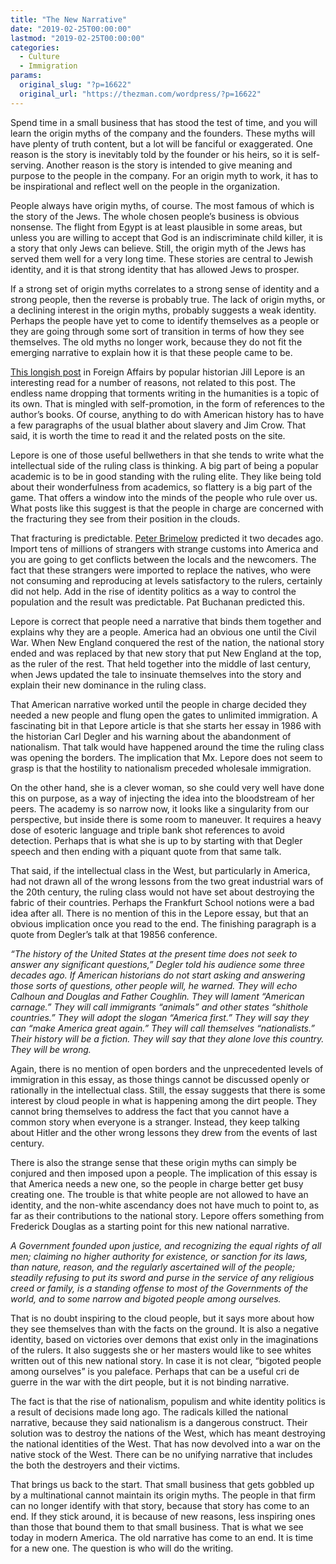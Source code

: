 ```yaml
---
title: "The New Narrative"
date: "2019-02-25T00:00:00"
lastmod: "2019-02-25T00:00:00"
categories:
  - Culture
  - Immigration
params:
  original_slug: "?p=16622"
  original_url: "https://thezman.com/wordpress/?p=16622"
---
```


Spend time in a small business that has stood the test of time, and you
will learn the origin myths of the company and the founders. These myths
will have plenty of truth content, but a lot will be fanciful or
exaggerated. One reason is the story is inevitably told by the founder
or his heirs, so it is self-serving. Another reason is the story is
intended to give meaning and purpose to the people in the company. For
an origin myth to work, it has to be inspirational and reflect well on
the people in the organization.

People always have origin myths, of course. The most famous of which is
the story of the Jews. The whole chosen people’s business is obvious
nonsense. The flight from Egypt is at least plausible in some areas, but
unless you are willing to accept that God is an indiscriminate child
killer, it is a story that only Jews can believe. Still, the origin myth
of the Jews has served them well for a very long time. These stories are
central to Jewish identity, and it is that strong identity that has
allowed Jews to prosper.

If a strong set of origin myths correlates to a strong sense of identity
and a strong people, then the reverse is probably true. The lack of
origin myths, or a declining interest in the origin myths, probably
suggests a weak identity. Perhaps the people have yet to come to
identify themselves as a people or they are going through some sort of
transition in terms of how they see themselves. The old myths no longer
work, because they do not fit the emerging narrative to explain how it
is that these people came to be.

[This longish
post](https://www.foreignaffairs.com/articles/united-states/2019-02-05/new-americanism-nationalism-jill-lepore)
in Foreign Affairs by popular historian Jill Lepore is an interesting
read for a number of reasons, not related to this post. The endless name
dropping that torments writing in the humanities is a topic of its own.
That is mingled with self-promotion, in the form of references to the
author’s books. Of course, anything to do with American history has to
have a few paragraphs of the usual blather about slavery and Jim Crow.
That said, it is worth the time to read it and the related posts on the
site.

Lepore is one of those useful bellwethers in that she tends to write
what the intellectual side of the ruling class is thinking. A big part
of being a popular academic is to be in good standing with the ruling
elite. They like being told about their wonderfulness from academics, so
flattery is a big part of the game. That offers a window into the minds
of the people who rule over us. What posts like this suggest is that the
people in charge are concerned with the fracturing they see from their
position in the clouds.

That fracturing is predictable. [Peter
Brimelow](https://www.amazon.com/Alien-Nation-Americas-Immigration-Disaster/dp/0060976918)
predicted it two decades ago. Import tens of millions of strangers with
strange customs into America and you are going to get conflicts between
the locals and the newcomers. The fact that these strangers were
imported to replace the natives, who were not consuming and reproducing
at levels satisfactory to the rulers, certainly did not help. Add in the
rise of identity politics as a way to control the population and the
result was predictable. Pat Buchanan predicted this.

Lepore is correct that people need a narrative that binds them together
and explains why they are a people. America had an obvious one until the
Civil War. When New England conquered the rest of the nation, the
national story ended and was replaced by that new story that put New
England at the top, as the ruler of the rest. That held together into
the middle of last century, when Jews updated the tale to insinuate
themselves into the story and explain their new dominance in the ruling
class.

That American narrative worked until the people in charge decided they
needed a new people and flung open the gates to unlimited immigration. A
fascinating bit in that Lepore article is that she starts her essay in
1986 with the historian Carl Degler and his warning about the
abandonment of nationalism. That talk would have happened around the
time the ruling class was opening the borders. The implication that Mx.
Lepore does not seem to grasp is that the hostility to nationalism
preceded wholesale immigration.

On the other hand, she is a clever woman, so she could very well have
done this on purpose, as a way of injecting the idea into the
bloodstream of her peers. The academy is so narrow now, it looks like a
singularity from our perspective, but inside there is some room to
maneuver. It requires a heavy dose of esoteric language and triple bank
shot references to avoid detection. Perhaps that is what she is up to by
starting with that Degler speech and then ending with a piquant quote
from that same talk.

That said, if the intellectual class in the West, but particularly in
America, had not drawn all of the wrong lessons from the two great
industrial wars of the 20th century, the ruling class would not have set
about destroying the fabric of their countries. Perhaps the Frankfurt
School notions were a bad idea after all. There is no mention of this in
the Lepore essay, but that an obvious implication once you read to the
end. The finishing paragraph is a quote from Degler’s talk at that 19856
conference.

*“The history of the United States at the present time does not seek to
answer any significant questions,” Degler told his audience some three
decades ago. If American historians do not start asking and answering
those sorts of questions, other people will, he warned. They will echo
Calhoun and Douglas and Father Coughlin. They will lament “American
carnage.” They will call immigrants “animals” and other states “shithole
countries.” They will adopt the slogan “America first.” They will say
they can “make America great again.” They will call themselves
“nationalists.” Their history will be a fiction. They will say that they
alone love this country. They will be wrong.*

Again, there is no mention of open borders and the unprecedented levels
of immigration in this essay, as those things cannot be discussed openly
or rationally in the intellectual class. Still, the essay suggests that
there is some interest by cloud people in what is happening among the
dirt people. They cannot bring themselves to address the fact that you
cannot have a common story when everyone is a stranger. Instead, they
keep talking about Hitler and the other wrong lessons they drew from the
events of last century.

There is also the strange sense that these origin myths can simply be
conjured and then imposed upon a people. The implication of this essay
is that America needs a new one, so the people in charge better get busy
creating one. The trouble is that white people are not allowed to have
an identity, and the non-white ascendancy does not have much to point
to, as far as their contributions to the national story. Lepore offers
something from Frederick Douglas as a starting point for this new
national narrative.

*A Government founded upon justice, and recognizing the equal rights of
all men; claiming no higher authority for existence, or sanction for its
laws, than nature, reason, and the regularly ascertained will of the
people; steadily refusing to put its sword and purse in the service of
any religious creed or family, is a standing offense to most of the
Governments of the world, and to some narrow and bigoted people among
ourselves.*

That is no doubt inspiring to the cloud people, but it says more about
how they see themselves than with the facts on the ground. It is also a
negative identity, based on victories over demons that exist only in the
imaginations of the rulers. It also suggests she or her masters would
like to see whites written out of this new national story. In case it is
not clear, “bigoted people among ourselves” is you paleface. Perhaps
that can be a useful cri de guerre in the war with the dirt people, but
it is not binding narrative.

The fact is that the rise of nationalism, populism and white identity
politics is a result of decisions made long ago. The radicals killed the
national narrative, because they said nationalism is a dangerous
construct. Their solution was to destroy the nations of the West, which
has meant destroying the national identities of the West. That has now
devolved into a war on the native stock of the West. There can be no
unifying narrative that includes the both the destroyers and their
victims.

That brings us back to the start. That small business that gets gobbled
up by a multinational cannot maintain its origin myths. The people in
that firm can no longer identify with that story, because that story has
come to an end. If they stick around, it is because of new reasons, less
inspiring ones than those that bound them to that small business. That
is what we see today in modern America. The old narrative has come to an
end. It is time for a new one. The question is who will do the writing.

 
